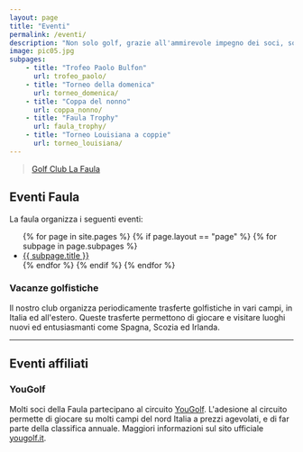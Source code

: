 ```yaml
---
layout: page
title: "Eventi"
permalink: /eventi/
description: "Non solo golf, grazie all'ammirevole impegno dei soci, sono numerosi gli eventi organizzati"
image: pic05.jpg
subpages: 
    - title: "Trofeo Paolo Bulfon"
      url: trofeo_paolo/
    - title: "Torneo della domenica"
      url: torneo_domenica/
    - title: "Coppa del nonno"
      url: coppa_nonno/
    - title: "Faula Trophy"
      url: faula_trophy/
    - title: "Torneo Louisiana a coppie"
      url: torneo_louisiana/
---
```


<div class="fb-page image right 6u" data-href="https://www.facebook.com/golfudineclub/" data-tabs="events" data-width="500" data-height="" data-small-header="false" data-adapt-container-width="true" data-hide-cover="false" data-show-facepile="true"><blockquote cite="https://www.facebook.com/golfudineclub/" class="fb-xfbml-parse-ignore"><a href="https://www.facebook.com/golfudineclub/">Golf Club La Faula</a></blockquote></div>


## Eventi Faula

La faula organizza i seguenti eventi:

<ul>
{% for page in site.pages %}
	{% if page.layout == "page" %}
			{% for subpage in page.subpages %}
					<li><a href="{{ page.url | relative_url | append: subpage.url }}">{{ subpage.title }}</a></li>
			{% endfor %}
  {% endif %}
{% endfor %}
</ul>


### Vacanze golfistiche

Il nostro club organizza periodicamente trasferte golfistiche in vari campi, in Italia ed all'estero.
Queste trasferte permettono di giocare e visitare luoghi nuovi ed entusiasmanti come Spagna, Scozia ed Irlanda.

<hr>

## Eventi affiliati

### YouGolf

Molti soci della Faula partecipano al circuito [YouGolf](https://yougolf.it/).
L'adesione al circuito permette di giocare su molti campi del nord Italia a prezzi agevolati, e di far parte della classifica annuale.
Maggiori informazioni sul sito ufficiale [yougolf.it](https://yougolf.it).
